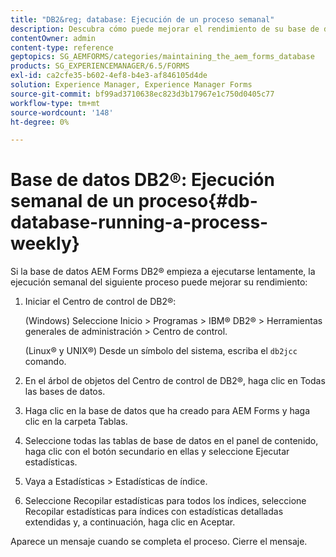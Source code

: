 ```yaml
---
title: "DB2&reg; database: Ejecución de un proceso semanal"
description: Descubra cómo puede mejorar el rendimiento de su base de datos AEM Forms DB2&reg;.
contentOwner: admin
content-type: reference
geptopics: SG_AEMFORMS/categories/maintaining_the_aem_forms_database
products: SG_EXPERIENCEMANAGER/6.5/FORMS
exl-id: ca2cfe35-b602-4ef8-b4e3-af846105d4de
solution: Experience Manager, Experience Manager Forms
source-git-commit: bf99ad3710638ec823d3b17967e1c750d0405c77
workflow-type: tm+mt
source-wordcount: '148'
ht-degree: 0%

---
```


# Base de datos DB2®: Ejecución semanal de un proceso{#db-database-running-a-process-weekly}

Si la base de datos AEM Forms DB2® empieza a ejecutarse lentamente, la ejecución semanal del siguiente proceso puede mejorar su rendimiento:

1. Iniciar el Centro de control de DB2®:

   (Windows) Seleccione Inicio > Programas > IBM® DB2® > Herramientas generales de administración > Centro de control.

   (Linux® y UNIX®) Desde un símbolo del sistema, escriba el `db2jcc` comando.

1. En el árbol de objetos del Centro de control de DB2®, haga clic en Todas las bases de datos.
1. Haga clic en la base de datos que ha creado para AEM Forms y haga clic en la carpeta Tablas.
1. Seleccione todas las tablas de base de datos en el panel de contenido, haga clic con el botón secundario en ellas y seleccione Ejecutar estadísticas.
1. Vaya a Estadísticas > Estadísticas de índice.
1. Seleccione Recopilar estadísticas para todos los índices, seleccione Recopilar estadísticas para índices con estadísticas detalladas extendidas y, a continuación, haga clic en Aceptar.

Aparece un mensaje cuando se completa el proceso. Cierre el mensaje.
